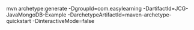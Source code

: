 mvn archetype:generate -DgroupId=com.easylearning -DartifactId=JCG-JavaMongoDB-Example -DarchetypeArtifactId=maven-archetype-quickstart -DinteractiveMode=false

